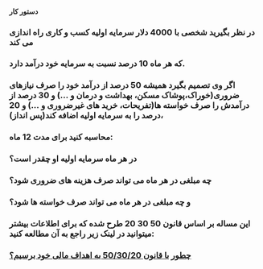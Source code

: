 ####  دستور کار

### در نظر بگیرید شخصی با 4000 دلار سرمایه اولیه کسب و کاری راه اندازی می کند

 ### که هر ماه 10 درصد نسبت به سرمایه خود درآمد دارد.

### اگر وی تصمیم بگیرد همیشه 50 درصد از درآمد خود را صرف نیازهای ضروری(خوراک،پوشاک مسکن، بهداشت و درمان و ...) و 30 درصد از درآمدش را صرف خواسته ها(تفریحات، خرید های غیرضروری و ...) و 20 درصد را به سرمایه اولیه اضافه کند(پس انداز)، 
### محاسبه کنید برای مدت 12 ماه:
### در هر ماه سرمایه اولیه او چقدر است؟ 
### چه مبلغی در هر ماه می تواند صرف هزینه های ضروری شود؟ 
### و چه مبلغی در هر ماه می تواند صرف خواسته ها شود؟

### این مساله بر اساس قانون 50 30 20 طرح شده که برای اطلاعات بیشتر میتوانید در لینک زیر راجع به آن مطالعه کنید:

### [چطور با قانون 50/30/20 به اهداف مالی خود برسیم؟](https://kiandigital.com/blog/J7D-%DA%86%D8%B7%D9%88%D8%B1-%D8%A8%D8%A7-%D9%82%D8%A7%D9%86%D9%88%D9%86-50-30-20-%D8%A8%D9%87-%D8%A7%D9%87%D8%AF%D8%A7%D9%81-%D9%85%D8%A7%D9%84%DB%8C-%D8%AE%D9%88%D8%AF-%D8%A8%D8%B1%D8%B3%DB%8C%D9%85%D8%9F)
